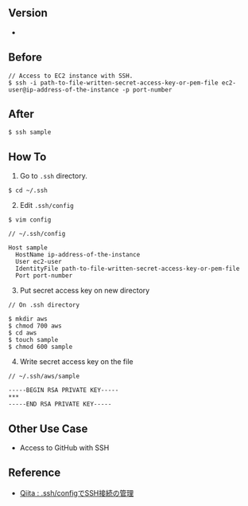 ## Version
- 

## Before
```
// Access to EC2 instance with SSH.
$ ssh -i path-to-file-written-secret-access-key-or-pem-file ec2-user@ip-address-of-the-instance -p port-number
```

## After
```
$ ssh sample
```

## How To
1. Go to `.ssh` directory.
```
$ cd ~/.ssh
```
2. Edit `.ssh/config`
```
$ vim config
```
```
// ~/.ssh/config

Host sample
  HostName ip-address-of-the-instance
  User ec2-user
  IdentityFile path-to-file-written-secret-access-key-or-pem-file
  Port port-number
```
3. Put secret access key on new directory
```
// On .ssh directory

$ mkdir aws
$ chmod 700 aws
$ cd aws
$ touch sample
$ chmod 600 sample
```
4. Write secret access key on the file

```
// ~/.ssh/aws/sample

-----BEGIN RSA PRIVATE KEY-----
***
-----END RSA PRIVATE KEY-----
```

## Other Use Case
- Access to GitHub with SSH

## Reference
- [Qiita : .ssh/configでSSH接続の管理](https://qiita.com/0084ken/items/2e4e9ae44ec5e01328f1)

